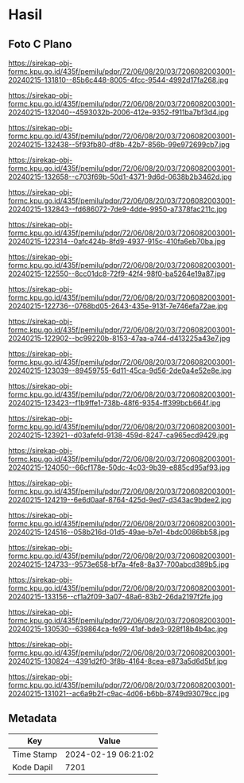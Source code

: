 # Hasil

## Foto C Plano

https://sirekap-obj-formc.kpu.go.id/435f/pemilu/pdpr/72/06/08/20/03/7206082003001-20240215-131810--85b6c448-8005-4fcc-9544-4992d17fa268.jpg

https://sirekap-obj-formc.kpu.go.id/435f/pemilu/pdpr/72/06/08/20/03/7206082003001-20240215-132040--4593032b-2006-412e-9352-f911ba7bf3d4.jpg

https://sirekap-obj-formc.kpu.go.id/435f/pemilu/pdpr/72/06/08/20/03/7206082003001-20240215-132438--5f93fb80-df8b-42b7-856b-99e972699cb7.jpg

https://sirekap-obj-formc.kpu.go.id/435f/pemilu/pdpr/72/06/08/20/03/7206082003001-20240215-132658--c703f69b-50d1-4371-9d6d-0638b2b3462d.jpg

https://sirekap-obj-formc.kpu.go.id/435f/pemilu/pdpr/72/06/08/20/03/7206082003001-20240215-132843--fd686072-7de9-4dde-9950-a7378fac211c.jpg

https://sirekap-obj-formc.kpu.go.id/435f/pemilu/pdpr/72/06/08/20/03/7206082003001-20240215-122314--0afc424b-8fd9-4937-915c-410fa6eb70ba.jpg

https://sirekap-obj-formc.kpu.go.id/435f/pemilu/pdpr/72/06/08/20/03/7206082003001-20240215-122550--8cc01dc8-72f9-42f4-98f0-ba5264e19a87.jpg

https://sirekap-obj-formc.kpu.go.id/435f/pemilu/pdpr/72/06/08/20/03/7206082003001-20240215-122736--0768bd05-2643-435e-913f-7e746efa72ae.jpg

https://sirekap-obj-formc.kpu.go.id/435f/pemilu/pdpr/72/06/08/20/03/7206082003001-20240215-122902--bc99220b-8153-47aa-a744-d413225a43e7.jpg

https://sirekap-obj-formc.kpu.go.id/435f/pemilu/pdpr/72/06/08/20/03/7206082003001-20240215-123039--89459755-6d11-45ca-9d56-2de0a4e52e8e.jpg

https://sirekap-obj-formc.kpu.go.id/435f/pemilu/pdpr/72/06/08/20/03/7206082003001-20240215-123423--f1b9ffe1-738b-48f6-9354-ff399bcb664f.jpg

https://sirekap-obj-formc.kpu.go.id/435f/pemilu/pdpr/72/06/08/20/03/7206082003001-20240215-123921--d03afefd-9138-459d-8247-ca965ecd9429.jpg

https://sirekap-obj-formc.kpu.go.id/435f/pemilu/pdpr/72/06/08/20/03/7206082003001-20240215-124050--66cf178e-50dc-4c03-9b39-e885cd95af93.jpg

https://sirekap-obj-formc.kpu.go.id/435f/pemilu/pdpr/72/06/08/20/03/7206082003001-20240215-124219--6e6d0aaf-8764-425d-9ed7-d343ac9bdee2.jpg

https://sirekap-obj-formc.kpu.go.id/435f/pemilu/pdpr/72/06/08/20/03/7206082003001-20240215-124516--058b216d-01d5-49ae-b7e1-4bdc0086bb58.jpg

https://sirekap-obj-formc.kpu.go.id/435f/pemilu/pdpr/72/06/08/20/03/7206082003001-20240215-124733--9573e658-bf7a-4fe8-8a37-700abcd389b5.jpg

https://sirekap-obj-formc.kpu.go.id/435f/pemilu/pdpr/72/06/08/20/03/7206082003001-20240215-133156--cf1a2f09-3a07-48a6-83b2-26da2197f2fe.jpg

https://sirekap-obj-formc.kpu.go.id/435f/pemilu/pdpr/72/06/08/20/03/7206082003001-20240215-130530--639864ca-fe99-41af-bde3-928f18b4b4ac.jpg

https://sirekap-obj-formc.kpu.go.id/435f/pemilu/pdpr/72/06/08/20/03/7206082003001-20240215-130824--4391d2f0-3f8b-4164-8cea-e873a5d6d5bf.jpg

https://sirekap-obj-formc.kpu.go.id/435f/pemilu/pdpr/72/06/08/20/03/7206082003001-20240215-131021--ac6a9b2f-c9ac-4d06-b6bb-8749d93079cc.jpg


## Metadata

| Key        | Value               |
| ---------- | ------------------- |
| Time Stamp | 2024-02-19 06:21:02 |
| Kode Dapil | 7201                |



